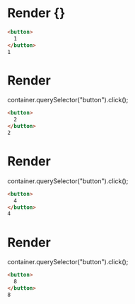 # Render {}
```html
<button>
  1
</button>
1
```


# Render 
container.querySelector("button").click();

```html
<button>
  2
</button>
2
```


# Render 
container.querySelector("button").click();

```html
<button>
  4
</button>
4
```


# Render 
container.querySelector("button").click();

```html
<button>
  8
</button>
8
```